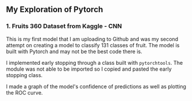 ## My Exploration of Pytorch

### 1. Fruits 360 Dataset from Kaggle - CNN
This is my first model that I am uploading to Github and was my second attempt on creating a model to classify 131 classes of fruit.  The model is built with Pytorch and may not be the best code there is.

I implemented early stopping through a class built with `pytorchtools`.  The module was not able to be imported so I copied and pasted the early stopping class.

I made a graph of the model's confidence of predictions as well as plotting the ROC curve.